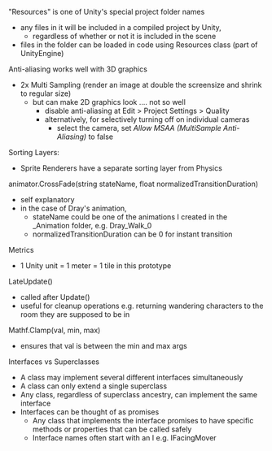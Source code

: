 "Resources" is one of Unity's special project folder names
- any files in it will be included in a compiled project by Unity,
  - regardless of whether or not it is included in the scene
- files in the folder can be loaded in code using Resources class (part of UnityEngine)

Anti-aliasing works well with 3D graphics
- 2x Multi Sampling (render an image at double the screensize and shrink to regular size)
  - but can make 2D graphics look .... not so well
    - disable anti-aliasing at Edit > Project Settings > Quality
    - alternatively, for selectively turning off on individual cameras
      - select the camera, set *Allow MSAA (MultiSample Anti-Aliasing)* to false

Sorting Layers:
- Sprite Renderers have a separate sorting layer from Physics

animator.CrossFade(string stateName, float normalizedTransitionDuration)
- self explanatory
- in the case of Dray's animation,
  - stateName could be one of the animations I created in the _Animation folder, e.g. Dray_Walk_0
  - normalizedTransitionDuration can be 0 for instant transition

Metrics
- 1 Unity unit = 1 meter = 1 tile in this prototype

LateUpdate()
- called after Update()
- useful for cleanup operations e.g. returning wandering characters to the room they are supposed to be in

Mathf.Clamp(val, min, max)
- ensures that val is between the min and max args

Interfaces vs Superclasses
- A class may implement several different interfaces simultaneously
- A class can only extend a single superclass
- Any class, regardless of superclass ancestry, can implement the same interface
- Interfaces can be thought of as promises
  - Any class that implements the interface promises to have specific methods or properties that can be called safely
  - Interface names often start with an I e.g. IFacingMover